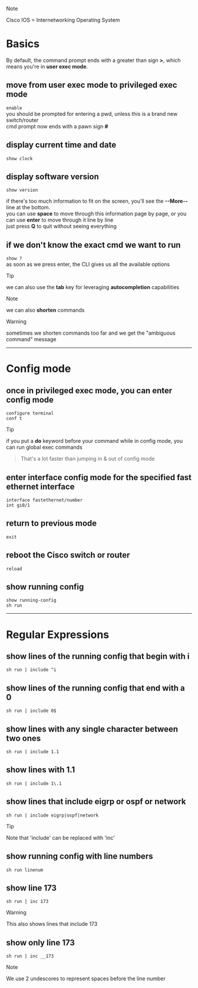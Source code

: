 >[!Note]
>Cisco IOS = Internetworking Operating System

# Basics

By default, the command prompt ends with a greater than sign **>**, which means you're in **user exec mode**.

## move from user exec mode to privileged exec mode
`enable`  
you should be prompted for entering a pwd, unless this is a brand new switch/router  
cmd prompt now ends with a pawn sign **#**

## display current time and date
`show clock`  

## display software version
`show version`  

if there's too much information to fit on the screen, you'll see the **--More--** line at the bottom.  
you can use **space** to move through this information page by page, or you can use **enter** to move through it line by line  
just press **Q** to quit without seeing everything  

## if we don't know the exact cmd we want to run
`show ?`  
as soon as we press enter, the CLI gives us all the available options  

>[!tip]
>we can also use the **tab** key for leveraging **autocompletion** capabilities

>[!note]
>we can also **shorten** commands

>[!warning]
>sometimes we shorten commands too far and we get the "ambiguous command" message

---

# Config mode

## once in privileged exec mode, you can enter config mode
`configure terminal`  
`conf t`

>[!tip]
>if you put a **do** keyword before your command while in config mode, you can run global exec commands
>>That's a lot faster than jumping in & out of config mode

## enter interface config mode for the specified fast ethernet interface
`interface fastethernet/number`  
`int gi0/1`

## return to previous mode
`exit`

## reboot the Cisco switch or router
`reload`

## show running config
`show running-config`  
`sh run`

---

# Regular Expressions

## show lines of the running config that begin with i
`sh run | include ^i`

## show lines of the running config that end with a 0
`sh run | include 0$`

## show lines with any single character between two ones
`sh run | include 1.1`

## show lines with 1.1
`sh run | include 1\.1`

## show lines that include eigrp or ospf or network
`sh run | include eigrp|ospf|network`  
>[!tip]
>Note that 'include' can be replaced with 'inc'

## show running config with line numbers
`sh run linenum`

## show line 173 
`sh run | inc 173`
>[!warning]
>This also shows lines that include 173

## show only line 173  
`sh run | inc __173`
>[!note]
>We use 2 undescores to represent spaces before the line number



